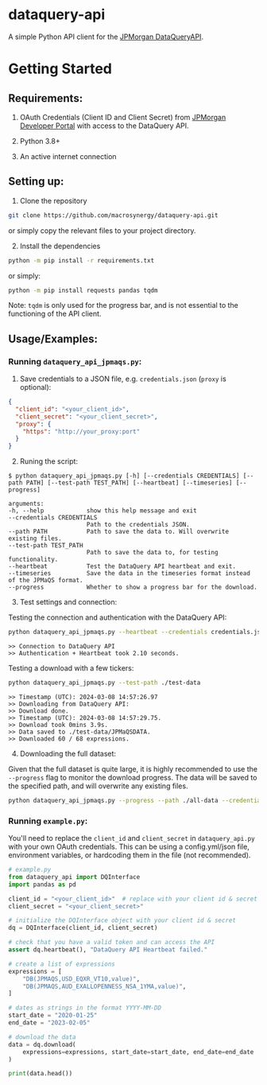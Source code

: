 # dataquery-api

A simple Python API client for the [JPMorgan DataQuery](https://www.jpmorgan.com/solutions/cib/markets/dataquery)[API](https://developer.jpmorgan.com/products/dataquery_api).

# Getting Started

## Requirements:

1. OAuth Credentials (Client ID and Client Secret) from [JPMorgan Developer Portal](https://developer.jpmorgan.com/) with access to the DataQuery API.

1. Python 3.8+

1. An active internet connection

## Setting up:

1. Clone the repository

```bash
git clone https://github.com/macrosynergy/dataquery-api.git
```

or simply copy the relevant files to your project directory.

2. Install the dependencies

```bash
python -m pip install -r requirements.txt
```

or simply:

```bash
python -m pip install requests pandas tqdm
```

Note: `tqdm` is only used for the progress bar, and is not essential to the functioning of the API client.

## Usage/Examples:

### Running `dataquery_api_jpmaqs.py`:

1. Save credentials to a JSON file, e.g. `credentials.json` (`proxy` is optional):

```json
{
  "client_id": "<your_client_id>",
  "client_secret": "<your_client_secret>",
  "proxy": {
    "https": "http://your_proxy:port"
  }
}
```

2. Runing the script:

```
$ python dataquery_api_jpmaqs.py [-h] [--credentials CREDENTIALS] [--path PATH] [--test-path TEST_PATH] [--heartbeat] [--timeseries] [--progress]

arguments:
-h, --help            show this help message and exit
--credentials CREDENTIALS
                      Path to the credentials JSON.
--path PATH           Path to save the data to. Will overwrite existing files.
--test-path TEST_PATH
                      Path to save the data to, for testing functionality.
--heartbeat           Test the DataQuery API heartbeat and exit.
--timeseries          Save the data in the timeseries format instead of the JPMaQS format.
--progress            Whether to show a progress bar for the download.
```

3. Test settings and connection:

Testing the connection and authentication with the DataQuery API:

```bash
python dataquery_api_jpmaqs.py --heartbeat --credentials credentials.json
```

```
>> Connection to DataQuery API
>> Authentication + Heartbeat took 2.10 seconds.
```

Testing a download with a few tickers:

```bash
python dataquery_api_jpmaqs.py --test-path ./test-data
```

```
>> Timestamp (UTC): 2024-03-08 14:57:26.97
>> Downloading from DataQuery API:
>> Download done.
>> Timestamp (UTC): 2024-03-08 14:57:29.75.
>> Download took 0mins 3.9s.
>> Data saved to ./test-data/JPMaQSDATA.
>> Downloaded 60 / 68 expressions.
```

4. Downloading the full dataset:

Given that the full dataset is quite large, it is highly recommended to use the `--progress` flag to monitor the download progress. The data will be saved to the specified path, and will overwrite any existing files.

```bash
python dataquery_api_jpmaqs.py --progress --path ./all-data --credentials credentials.json
```

### Running `example.py`:

You'll need to replace the `client_id` and `client_secret` in `dataquery_api.py` with your own OAuth credentials. This can be using a config.yml/json file, environment variables, or hardcoding them in the file (not recommended).

```python
# example.py
from dataquery_api import DQInterface
import pandas as pd

client_id = "<your_client_id>"  # replace with your client id & secret
client_secret = "<your_client_secret>"

# initialize the DQInterface object with your client id & secret
dq = DQInterface(client_id, client_secret)

# check that you have a valid token and can access the API
assert dq.heartbeat(), "DataQuery API Heartbeat failed."

# create a list of expressions
expressions = [
    "DB(JPMAQS,USD_EQXR_VT10,value)",
    "DB(JPMAQS,AUD_EXALLOPENNESS_NSA_1YMA,value)",
]

# dates as strings in the format YYYY-MM-DD
start_date = "2020-01-25"
end_date = "2023-02-05"

# download the data
data = dq.download(
    expressions=expressions, start_date=start_date, end_date=end_date
)

print(data.head())
```
